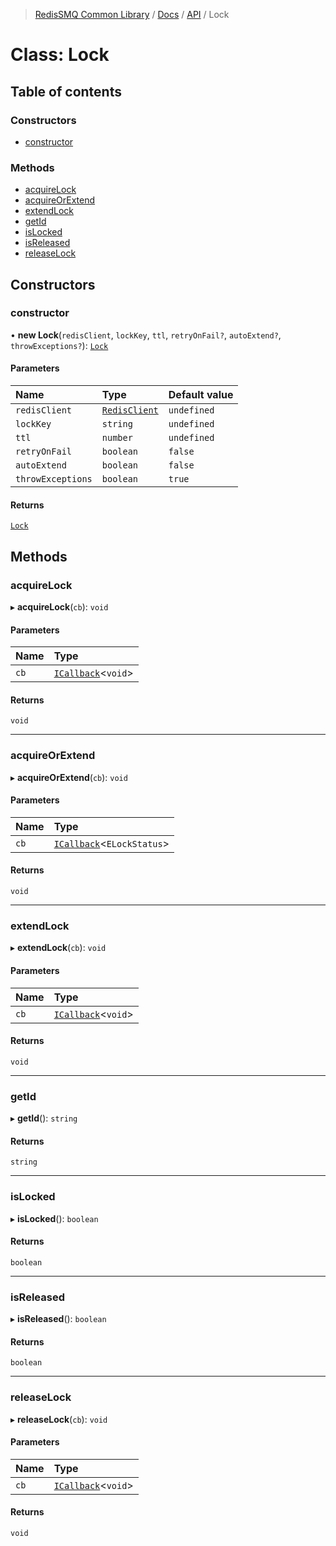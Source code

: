 >[RedisSMQ Common Library](../../../README.md) / [Docs](../../README.md) / [API](../README.md) / Lock

# Class: Lock

## Table of contents

### Constructors

- [constructor](docs/api/classes/Lock.md#constructor)

### Methods

- [acquireLock](docs/api/classes/Lock.md#acquirelock)
- [acquireOrExtend](docs/api/classes/Lock.md#acquireorextend)
- [extendLock](docs/api/classes/Lock.md#extendlock)
- [getId](docs/api/classes/Lock.md#getid)
- [isLocked](docs/api/classes/Lock.md#islocked)
- [isReleased](docs/api/classes/Lock.md#isreleased)
- [releaseLock](docs/api/classes/Lock.md#releaselock)

## Constructors

### constructor

• **new Lock**(`redisClient`, `lockKey`, `ttl`, `retryOnFail?`, `autoExtend?`, `throwExceptions?`): [`Lock`](docs/api/classes/Lock.md)

#### Parameters

| Name | Type | Default value |
| :------ | :------ | :------ |
| `redisClient` | [`RedisClient`](docs/api/classes/RedisClient.md) | `undefined` |
| `lockKey` | `string` | `undefined` |
| `ttl` | `number` | `undefined` |
| `retryOnFail` | `boolean` | `false` |
| `autoExtend` | `boolean` | `false` |
| `throwExceptions` | `boolean` | `true` |

#### Returns

[`Lock`](docs/api/classes/Lock.md)

## Methods

### acquireLock

▸ **acquireLock**(`cb`): `void`

#### Parameters

| Name | Type |
| :------ | :------ |
| `cb` | [`ICallback`](docs/api/interfaces/ICallback.md)<`void`> |

#### Returns

`void`

___

### acquireOrExtend

▸ **acquireOrExtend**(`cb`): `void`

#### Parameters

| Name | Type |
| :------ | :------ |
| `cb` | [`ICallback`](docs/api/interfaces/ICallback.md)<`ELockStatus`> |

#### Returns

`void`

___

### extendLock

▸ **extendLock**(`cb`): `void`

#### Parameters

| Name | Type |
| :------ | :------ |
| `cb` | [`ICallback`](docs/api/interfaces/ICallback.md)<`void`> |

#### Returns

`void`

___

### getId

▸ **getId**(): `string`

#### Returns

`string`

___

### isLocked

▸ **isLocked**(): `boolean`

#### Returns

`boolean`

___

### isReleased

▸ **isReleased**(): `boolean`

#### Returns

`boolean`

___

### releaseLock

▸ **releaseLock**(`cb`): `void`

#### Parameters

| Name | Type |
| :------ | :------ |
| `cb` | [`ICallback`](docs/api/interfaces/ICallback.md)<`void`> |

#### Returns

`void`
